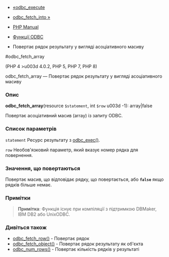 - [«odbc_execute](function.odbc-execute.md)
- [odbc_fetch_into »](function.odbc-fetch-into.md)

- [PHP Manual](index.md)
- [Функції ODBC](ref.uodbc.md)
- Повертає рядок результату у вигляді асоціативного масиву

#odbc_fetch_array

(PHP 4 \>u003d 4.0.2, PHP 5, PHP 7, PHP 8)

odbc_fetch_array — Повертає рядок результату у вигляді асоціативного
масиву

### Опис

**odbc_fetch_array**(resource `$statement`, int `$row` u003d -1):
array\|false

Повертає асоціативний масив (array) із запиту ODBC.

### Список параметрів

`statement`
Ресурс результату з [odbc_exec()](function.odbc-exec.md).

`row`
Необов'язковий параметр, який вказує номер рядка для повернення.

### Значення, що повертаються

Повертає масив, що відповідає рядку, що повертається, або **`false`**
якщо рядків більше немає.

### Примітки

> **Примітка**: Функція існує при компіляції з підтримкою DBMaker,
> IBM DB2 або UnixODBC.

### Дивіться також

- [odbc_fetch_row()](function.odbc-fetch-row.md) - Повертає рядок
- [odbc_fetch_object()](function.odbc-fetch-object.md) - Повертає
рядок результату як об'єкта
- [odbc_num_rows()](function.odbc-num-rows.md) - Повертає
кількість рядків у результаті
